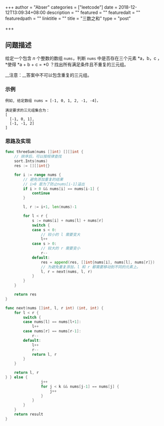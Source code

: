 +++
author = "Abser"
categories = ["leetcode"]
date = 2018-12-12T13:09:34+08:00
description = ""
featured = ""
featuredalt = ""
featuredpath = ""
linktitle = ""
title = "三数之和"
type = "post"

+++

## 问题描述
给定一个包含 *n* 个整数的数组 `nums`，判断 `nums` 中是否存在三个元素 *a，b，c ，*使得 *a + b + c = *0 ？找出所有满足条件且不重复的三元组。

__注意：__答案中不可以包含重复的三元组。
### 示例 
```
例如, 给定数组 nums = [-1, 0, 1, 2, -1, -4]，

满足要求的三元组集合为：
[
  [-1, 0, 1],
  [-1, -1, 2]
]
```


### 思路及实现
```go
func threeSum(nums []int) [][]int {
	// 排序后，可以按规律查找
	sort.Ints(nums)
	res := [][]int{}

	for i := range nums {
		// 避免添加重复的结果
		// i>0 是为了防止nums[i-1]溢出
		if i > 0 && nums[i] == nums[i-1] {
			continue
		}

		l, r := i+1, len(nums)-1

		for l < r {
			s := nums[i] + nums[l] + nums[r]
			switch {
			case s < 0:
				// 较小的 l 需要变大
				l++
			case s > 0:
				// 较大的 r 需要变小
				r--
			default:
				res = append(res, []int{nums[i], nums[l], nums[r]})
				// 为避免重复添加，l 和 r 都需要移动到不同的元素上。
				l, r = next(nums, l, r)
			}
		}
	}

	return res
}

func next(nums []int, l, r int) (int, int) {
	for l < r {
		switch {
		case nums[l] == nums[l+1]:
			l++
		case nums[r] == nums[r-1]:
			r--
		default:
			l++
			r--
			return l, r
		}
	}

	return l, r
} } else {
                j++
                for j < k && nums[j-1] == nums[j] {
                    j++
                }
            }
        }
    }
    return result
}
```

